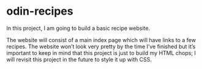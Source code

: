 # odin-recipes

In this project, I am going to build a basic recipe website.

The website will consist of a main index page which will have links to a few recipes. The website won’t look very pretty by the time I’ve finished but it’s important to keep in mind that this project is just to build my HTML chops; I will revisit this project in the future to style it up with CSS.
